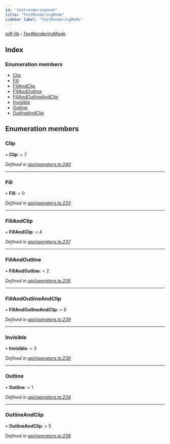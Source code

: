 ```yaml
---
id: "textrenderingmode"
title: "TextRenderingMode"
sidebar_label: "TextRenderingMode"
---
```


[pdf-lib](../index.md) › [TextRenderingMode](textrenderingmode.md)

## Index

### Enumeration members

* [Clip](textrenderingmode.md#clip)
* [Fill](textrenderingmode.md#fill)
* [FillAndClip](textrenderingmode.md#fillandclip)
* [FillAndOutline](textrenderingmode.md#fillandoutline)
* [FillAndOutlineAndClip](textrenderingmode.md#fillandoutlineandclip)
* [Invisible](textrenderingmode.md#invisible)
* [Outline](textrenderingmode.md#outline)
* [OutlineAndClip](textrenderingmode.md#outlineandclip)

## Enumeration members

###  Clip

• **Clip**: = 7

*Defined in [api/operators.ts:240](https://github.com/Hopding/pdf-lib/blob/e10290a/src/api/operators.ts#L240)*

___

###  Fill

• **Fill**: = 0

*Defined in [api/operators.ts:233](https://github.com/Hopding/pdf-lib/blob/e10290a/src/api/operators.ts#L233)*

___

###  FillAndClip

• **FillAndClip**: = 4

*Defined in [api/operators.ts:237](https://github.com/Hopding/pdf-lib/blob/e10290a/src/api/operators.ts#L237)*

___

###  FillAndOutline

• **FillAndOutline**: = 2

*Defined in [api/operators.ts:235](https://github.com/Hopding/pdf-lib/blob/e10290a/src/api/operators.ts#L235)*

___

###  FillAndOutlineAndClip

• **FillAndOutlineAndClip**: = 6

*Defined in [api/operators.ts:239](https://github.com/Hopding/pdf-lib/blob/e10290a/src/api/operators.ts#L239)*

___

###  Invisible

• **Invisible**: = 3

*Defined in [api/operators.ts:236](https://github.com/Hopding/pdf-lib/blob/e10290a/src/api/operators.ts#L236)*

___

###  Outline

• **Outline**: = 1

*Defined in [api/operators.ts:234](https://github.com/Hopding/pdf-lib/blob/e10290a/src/api/operators.ts#L234)*

___

###  OutlineAndClip

• **OutlineAndClip**: = 5

*Defined in [api/operators.ts:238](https://github.com/Hopding/pdf-lib/blob/e10290a/src/api/operators.ts#L238)*
